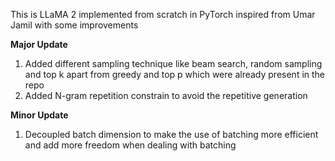 This is LLaMA 2 implemented from scratch in PyTorch inspired from Umar Jamil with some improvements

**Major Update**
1. Added different sampling technique like beam search, random sampling and top k apart from greedy and top p which were already present in the repo
2. Added N-gram repetition constrain to avoid the repetitive generation

**Minor Update**
1. Decoupled batch dimension to make the use of batching more efficient and add more freedom when dealing with batching 

